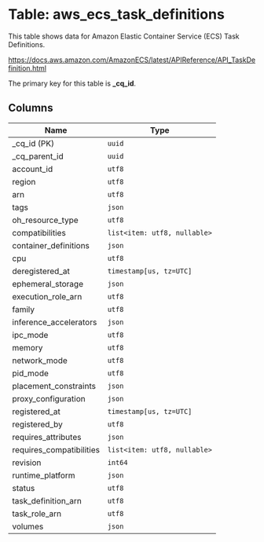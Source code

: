 # Table: aws_ecs_task_definitions

This table shows data for Amazon Elastic Container Service (ECS) Task Definitions.

https://docs.aws.amazon.com/AmazonECS/latest/APIReference/API_TaskDefinition.html

The primary key for this table is **_cq_id**.

## Columns

| Name          | Type          |
| ------------- | ------------- |
|_cq_id (PK)|`uuid`|
|_cq_parent_id|`uuid`|
|account_id|`utf8`|
|region|`utf8`|
|arn|`utf8`|
|tags|`json`|
|oh_resource_type|`utf8`|
|compatibilities|`list<item: utf8, nullable>`|
|container_definitions|`json`|
|cpu|`utf8`|
|deregistered_at|`timestamp[us, tz=UTC]`|
|ephemeral_storage|`json`|
|execution_role_arn|`utf8`|
|family|`utf8`|
|inference_accelerators|`json`|
|ipc_mode|`utf8`|
|memory|`utf8`|
|network_mode|`utf8`|
|pid_mode|`utf8`|
|placement_constraints|`json`|
|proxy_configuration|`json`|
|registered_at|`timestamp[us, tz=UTC]`|
|registered_by|`utf8`|
|requires_attributes|`json`|
|requires_compatibilities|`list<item: utf8, nullable>`|
|revision|`int64`|
|runtime_platform|`json`|
|status|`utf8`|
|task_definition_arn|`utf8`|
|task_role_arn|`utf8`|
|volumes|`json`|